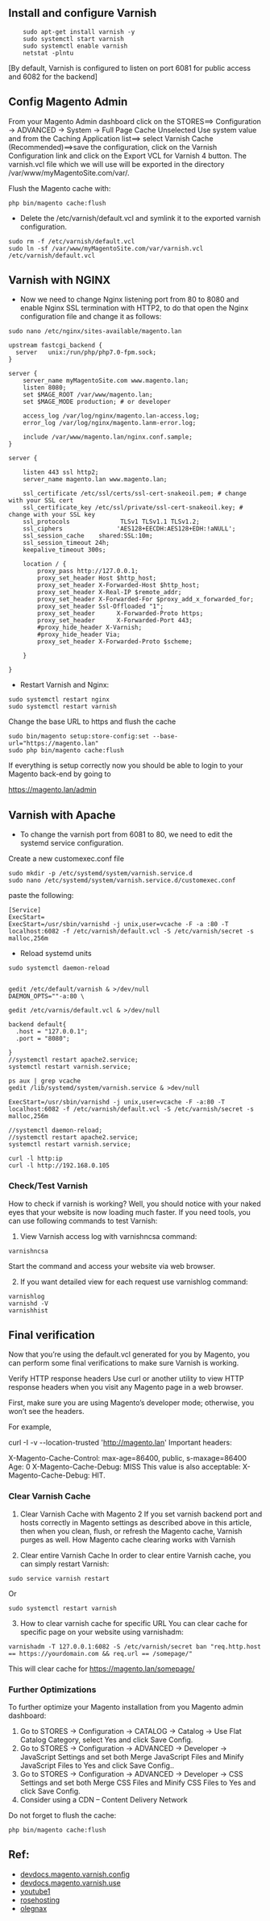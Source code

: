 ## Install and configure Varnish 

		sudo apt-get install varnish -y 
		sudo systemctl start varnish
		sudo systemctl enable varnish
		netstat -plntu

[By default, Varnish is configured to listen on port 6081 for public access and 6082 for the backend]

## Config Magento Admin
From your Magento Admin dashboard click on the STORES==> Configuration -> ADVANCED -> System -> Full Page Cache Unselected Use system value and from the Caching Application list==> select Varnish Cache (Recommended)==>save the configuration, click on the Varnish Configuration link and click on the Export VCL for Varnish 4 button. The varnish.vcl file which we will use will be exported in the directory /var/www/myMagentoSite.com/var/.

Flush the Magento cache with:

```
php bin/magento cache:flush
```
- Delete the /etc/varnish/default.vcl and symlink it to the exported varnish configuration.
```
sudo rm -f /etc/varnish/default.vcl
sudo ln -sf /var/www/myMagentoSite.com/var/varnish.vcl /etc/varnish/default.vcl
```



## Varnish with NGINX


- Now we need to change Nginx listening port from 80 to 8080 and enable Nginx SSL termination with HTTP2, to do that open the Nginx configuration file and change it as follows:

```
sudo nano /etc/nginx/sites-available/magento.lan
```

```
upstream fastcgi_backend {
  server   unix:/run/php/php7.0-fpm.sock;
}

server {
    server_name myMagentoSite.com www.magento.lan;
    listen 8080;
    set $MAGE_ROOT /var/www/magento.lan;
    set $MAGE_MODE production; # or developer

    access_log /var/log/nginx/magento.lan-access.log;
    error_log /var/log/nginx/magento.lanm-error.log;

    include /var/www/magento.lan/nginx.conf.sample;        
}

server {

    listen 443 ssl http2;
    server_name magento.lan www.magento.lan;

    ssl_certificate /etc/ssl/certs/ssl-cert-snakeoil.pem; # change with your SSL cert
    ssl_certificate_key /etc/ssl/private/ssl-cert-snakeoil.key; # change with your SSL key
    ssl_protocols              TLSv1 TLSv1.1 TLSv1.2;
    ssl_ciphers               'AES128+EECDH:AES128+EDH:!aNULL';
    ssl_session_cache    shared:SSL:10m;
    ssl_session_timeout 24h;
    keepalive_timeout 300s;

    location / {
        proxy_pass http://127.0.0.1;
        proxy_set_header Host $http_host;
        proxy_set_header X-Forwarded-Host $http_host;
        proxy_set_header X-Real-IP $remote_addr;
        proxy_set_header X-Forwarded-For $proxy_add_x_forwarded_for;
        proxy_set_header Ssl-Offloaded "1";
        proxy_set_header      X-Forwarded-Proto https;
        proxy_set_header      X-Forwarded-Port 443;
        #proxy_hide_header X-Varnish;
        #proxy_hide_header Via;
        proxy_set_header X-Forwarded-Proto $scheme;

    }

}
```
- Restart Varnish and Nginx:

```
sudo systemctl restart nginx
sudo systemctl restart varnish
```

Change the base URL to https and flush the cache

```
sudo bin/magento setup:store-config:set --base-url="https://magento.lan"
sudo php bin/magento cache:flush
```

If everything is setup correctly now you should be able to login to your Magento back-end by going to 

https://magento.lan/admin



## Varnish with Apache 


- To change the varnish port from 6081 to 80, we need to edit the systemd service configuration.

Create a new customexec.conf file
```
sudo mkdir -p /etc/systemd/system/varnish.service.d
sudo nano /etc/systemd/system/varnish.service.d/customexec.conf
```

paste the following:

```
[Service]
ExecStart=
ExecStart=/usr/sbin/varnishd -j unix,user=vcache -F -a :80 -T localhost:6082 -f /etc/varnish/default.vcl -S /etc/varnish/secret -s malloc,256m
```

- Reload systemd units

```
sudo systemctl daemon-reload
```

``` 

gedit /etc/default/varnish & >/dev/null
DAEMON_OPTS=""-a:80 \

gedit /etc/varnis/default.vcl & >/dev/null

backend default{
  .host = "127.0.0.1";
  .port = "8080";

}
//systemctl restart apache2.service;
systemctl restart varnish.service;

ps aux | grep vcache
gedit /lib/systemd/system/varnish.service & >dev/null

ExecStart=/usr/sbin/varnishd -j unix,user=vcache -F -a:80 -T localhost:6082 -f /etc/varnish/default.vcl -S /etc/varnish/secret -s malloc,256m

//systemctl daemon-reload;
//systemctl restart apache2.service;
systemctl restart varnish.service;

curl -l http:ip
curl -l http://192.168.0.105
```

### Check/Test Varnish 

How to check if varnish is working? Well, you should notice with your naked eyes that your website is now loading much faster.  If you need tools,  you can use following commands to test Varnish:

1. View Varnish access log with varnishncsa command:

```
varnishncsa
```
Start the command and access your website via web browser.

2. If you want detailed view for each request use varnishlog command:

```
varnishlog
varnishd -V
varnishhist
```

## Final verification
Now that you’re using the default.vcl generated for you by Magento, you can perform some final verifications to make sure Varnish is working.

Verify HTTP response headers Use curl or another utility to view HTTP response headers when you visit any Magento page in a web browser.

First, make sure you are using Magento’s developer mode; otherwise, you won’t see the headers.

For example,

curl -I -v --location-trusted 'http://magento.lan'
Important headers:

X-Magento-Cache-Control: max-age=86400, public, s-maxage=86400
Age: 0
X-Magento-Cache-Debug: MISS
This value is also acceptable: X-Magento-Cache-Debug: HIT.


### Clear Varnish Cache

1. Clear Varnish Cache with Magento 2
If you set varnish backend port and hosts correctly in Magento settings as described above in this article, then when you clean, flush, or refresh the Magento cache, Varnish purges as well. How Magento cache clearing works with Varnish

2. Clear entire Varnish Cache
In order to clear entire Varnish cache, you can simply restart Varnish:

```
sudo service varnish restart
```
Or

```
sudo systemctl restart varnish
```

3. How to clear varnish cache for specific URL
You can clear cache for specific page on your website using varnishadm:

```
varnishadm -T 127.0.0.1:6082 -S /etc/varnish/secret ban "req.http.host == https://yourdomain.com && req.url == /somepage/"
```
This will clear cache for https://magento.lan/somepage/



### Further Optimizations
To further optimize your Magento installation from you Magento admin dashboard:

1. Go to STORES -> Configuration -> CATALOG -> Catalog -> Use Flat Catalog Category, select Yes and click Save Config.
2. Go to STORES -> Configuration -> ADVANCED -> Developer -> JavaScript Settings and set both Merge JavaScript Files and Minify JavaScript Files to Yes and click Save Config..
3. Go to STORES -> Configuration -> ADVANCED -> Developer -> CSS Settings and set both Merge CSS Files and Minify CSS Files to Yes and click Save Config.
4. Consider using a CDN – Content Delivery Network

Do not forget to flush the cache:

  ```
  php bin/magento cache:flush
  ```

## Ref:
- [devdocs.magento.varnish.config](https://devdocs.magento.com/guides/v2.3/config-guide/varnish/config-varnish.html)
- [devdocs.magento.varnish.use](https://devdocs.magento.com/guides/v2.3/config-guide/varnish/use-varnish-cache.html)
- [youtube1](https://www.youtube.com/watch?v=tYAOeS88qTQ)
- [rosehosting](https://www.rosehosting.com/blog/magento-2-with-redis-varnish-and-nginx-as-ssl-termination/)
- [olegnax](https://olegnax.com/speed-up-magento-2-with-varnish-and-nginx-as-ssl-termination-on-ubuntu/)

 

